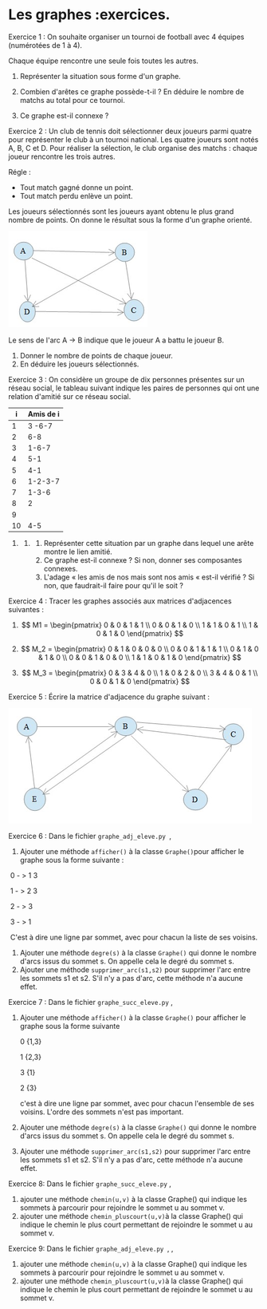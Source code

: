 # Les graphes :exercices. 



Exercice 1 : On souhaite organiser un tournoi de football avec 4 équipes (numérotées de 1 à 4). 

Chaque équipe rencontre une seule fois toutes les autres. 

1. Représenter la situation sous forme d'un graphe.

2. Combien d'arêtes ce graphe possède-t-il ? En déduire le nombre de matchs au total pour ce tournoi.  

3. Ce graphe est-il connexe ?  

   

Exercice 2 : Un club de tennis doit sélectionner deux joueurs parmi quatre pour représenter le club à un tournoi national. Les quatre joueurs sont notés A, B, C et D. Pour réaliser la sélection, le club organise des matchs : chaque joueur rencontre les trois autres. 

Régle : 

- Tout match gagné donne un point.
- Tout match perdu enlève un point.  

Les joueurs sélectionnés sont les joueurs ayant obtenu le plus grand nombre de points. On donne le résultat sous la forme d'un graphe orienté. 

![](/Graphes/IMG/ex2.jpg)

Le sens de l'arc A → B indique que le joueur A a battu le joueur B. 

1. Donner le nombre de points de chaque joueur.
2. En déduire les joueurs sélectionnés.  



Exercice 3 : On considère un groupe de dix personnes présentes sur un réseau social, le tableau suivant indique les paires de personnes qui ont une relation d'amitié sur ce réseau social. 

| i    | Amis de i |
| ---- | --------- |
| 1    | 3 -6-7    |
| 2    | 6-8       |
| 3    | 1-6-7     |
| 4    | 5-1       |
| 5    | 4-1       |
| 6    | 1-2-3-7   |
| 7    | 1-3-6     |
| 8    | 2         |
| 9    |           |
| 10   | 4-5       |

1. 1. 1. Représenter cette situation par un graphe dans lequel une arête montre le lien 		amitié.
      2. Ce graphe est-il connexe ? Si non, donner ses composantes connexes.  		
      3. L'adage « les amis de nos mais sont nos amis « est-il vérifié ? Si non, que faudrait-il faire pour qu'il le soit ?  		



Exercice 4 : Tracer les graphes associés aux matrices d'adjacences suivantes :

1. $$
   M1 = \begin{pmatrix}
   0 & 0 & 1 & 1 \\
   0 & 0 & 1 & 0 \\
   1 & 1 & 0 & 1 \\
   1 & 0 & 1 & 0
   \end{pmatrix}
   $$

   

2. $$
   M_2 = \begin{pmatrix}
   0 & 1 & 0 & 0 & 0 \\
   0 & 0 & 1 & 1 & 1 \\
   0 & 1 & 0 & 1 & 0 \\
   0 & 0 & 1 & 0 & 0 \\
   1 & 1 & 0 & 1 & 0
   \end{pmatrix}
   $$

   

3. $$
   M_3 = \begin{pmatrix}
   0 & 3 & 4 & 0 \\
   1 & 0 & 2 & 0 \\
   3 & 4 & 0 & 1 \\
   0 & 0 & 1 & 0
   \end{pmatrix}
   $$

   



Exercice 5 : Écrire la matrice d'adjacence du graphe suivant :

![](/Graphes/IMG/ex4.jpg)



Exercice 6 : Dans le fichier `graphe_adj_eleve.py `, 

1. Ajouter une méthode `afficher()` à la classe `Graphe()`pour afficher le graphe sous la forme suivante :

   

​	0 - > 1 3

​	1 - > 2 3 

​	2 - > 3

​	3 - > 1



​	C'est à dire une ligne par sommet, avec pour chacun la liste de ses voisins. 

1. Ajouter une méthode `degre(s)` à la classe `Graphe()` qui donne le nombre d'arcs issus du sommet s. On appelle cela le degré du sommet s.
2. Ajouter une méthode `supprimer_arc(s1,s2)` pour supprimer l'arc entre les sommets s1 et s2. S'il n'y a pas d'arc, cette méthode n'a aucune effet.  



Exercice 7 : Dans le fichier `graphe_succ_eleve.py` , 

1. Ajouter une méthode `afficher()` à la classe `Graphe()`  pour afficher le graphe sous la forme suivante

   0 {1,3}

   1 {2,3}

   3 {1}

   2 {3}

   

   c'est à dire une ligne  par sommet, avec pour chacun l'ensemble de ses voisins. L'ordre des sommets n'est pas important.  

   

2. Ajouter une méthode `degre(s)` à la classe `Graphe()` qui donne le nombre d'arcs issus du sommet s. On appelle cela le degré du sommet s.

3. Ajouter une méthode `supprimer_arc(s1,s2)` pour supprimer l'arc entre les sommets s1 et s2. S'il n'y a pas d'arc, cette méthode n'a aucune effet.  



Exercice 8: Dans le fichier `graphe_succ_eleve.py` , 

1. ajouter une méthode `chemin(u,v)` à la classe Graphe() qui indique les sommets à parcourir pour rejoindre le sommet u au sommet v. 
2. ajouter une méthode `chemin_pluscourt(u,v)`à la classe Graphe() qui indique le chemin le plus court permettant de rejoindre le sommet u au sommet v. 

Exercice 9: Dans le fichier `graphe_adj_eleve.py `, , 

1. ajouter une méthode `chemin(u,v)` à la classe Graphe() qui indique les sommets à parcourir pour rejoindre le sommet u au sommet v. 
2. ajouter une méthode `chemin_pluscourt(u,v)`à la classe Graphe() qui indique le chemin le plus court permettant de rejoindre le sommet u au sommet v. 



